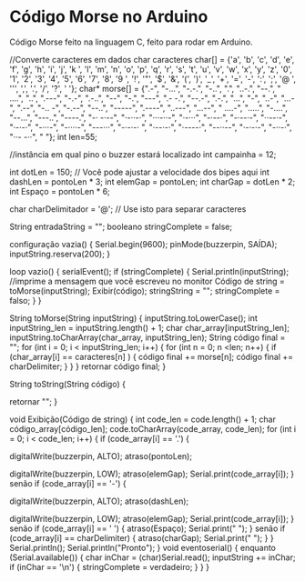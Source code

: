 # Código Morse no Arduino
Código Morse feito na linguagem C, feito para rodar em Arduino.

//Converte caracteres em dados char
caracteres char[] = {'a', 'b', 'c', 'd', 'e', ​​​​'f', 'g', 'h', 'i', 'j', 'k ', 'l', 'm', 'n', 'o', 'p', 'q', 'r', 's', 't', 'u', 'v', 'w', 'x', 'y', 'z', '0', '1', '2', '3', '4', '5', '6', '7', '8', '9 ', '!', '"', '$', '&', '(', ')', '_', '+', '=', '-', ':', ';', '@ ', '\'', ',', '.', '/', '?', ' '};
char* morse[] = {".-", "-...", "-.-.", "-..", ".", "..-.", "--.", " ....", "..", ".---", "-.-", ".-..", "--", "-.", "---", ".- -.", "--.-", ".-.", "...", "-", "..-", "...-", ".--", "-.. -", "-.--", "--..", "-----", ".----", "..---", "...--", " ....-", ".....", "-....", "--...", "---..", "----.", "-· -·--", "·-··-·", "···-··-", "·-···", "-·--·", "-·--·-", "··--·-", "·-·-·", "-···-", "-····-", "---···", "-·-·-· ", "·--·-·", "·----·", "--··--", "·-·-·-", "-··-·", "··- -··", " "};
int len=55;

//instância em qual pino o buzzer estará localizado
int campainha = 12;

int dotLen = 150; // Você pode ajustar a velocidade dos bipes aqui
int dashLen = pontoLen * 3;
int elemGap = pontoLen;
int charGap = dotLen * 2;
int Espaço = pontoLen * 6;

char charDelimitador = '@'; // Use isto para separar caracteres

String entradaString = "";
booleano stringComplete = false;

configuração vazia() {
 Serial.begin(9600);
 pinMode(buzzerpin, SAÍDA);
 inputString.reserva(200);
}

loop vazio() {
 serialEvent();
 if (stringComplete) {
 Serial.println(inputString); //imprime a mensagem que você escreveu no monitor
 Código de string = toMorse(inputString);
 Exibir(código);
 stringString = "";
 stringComplete = falso;
 }
}

String toMorse(String inputString) {
 inputString.toLowerCase();
 int inputString_len = inputString.length() + 1;
 char char_array[inputString_len];
 inputString.toCharArray(char_array, inputString_len);
 String código final = "";
 for (int i = 0; i < inputString_len; i++) {
 for (int n = 0; n <len; n++) {
 if (char_array[i] == caracteres[n] )
 {
 código final += morse[n];
 código final += charDelimiter;
 }
 }
 }
 retornar código final;
}

String toString(String código) {

 retornar "";
}

void Exibição(Código de string) {
 int code_len = code.length() + 1;
 char código_array[código_len];
 code.toCharArray(code_array, code_len);
 for (int i = 0; i < code_len; i++) {
 if (code_array[i] == '.')
 {

 digitalWrite(buzzerpin, ALTO);
 atraso(pontoLen);

 digitalWrite(buzzerpin, LOW);
 atraso(elemGap);
 Serial.print(code_array[i]);
 }
 senão if (code_array[i] == '-')
 {

 digitalWrite(buzzerpin, ALTO);
 atraso(dashLen);

 digitalWrite(buzzerpin, LOW);
 atraso(elemGap);
 Serial.print(code_array[i]);
 }
 senão if (code_array[i] == ' ')
 {
 atraso(Espaço);
 Serial.print(" ");
 }
 senão if (code_array[i] == charDelimiter)
 {
 atraso(charGap);
 Serial.print(" ");
 }
 }
 Serial.println();
 Serial.println("Pronto");
}
void eventoserial() {
 enquanto (Serial.available()) {
 char inChar = (char)Serial.read();
 inputString += inChar;
 if (inChar == '\n') {
 stringComplete = verdadeiro;
 }
 }
}
